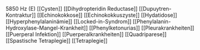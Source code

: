 5850 Hz (E)
[[Cysten]]
[[Dihydropteridin Reductase]]
[[Dupuytren-Kontraktur]]
[[Echinokokkose]]
[[Echinokokkuszyste]]
[[Hydatidose]]
[[Hyperphenylalaninämie]]
[[Locked-in-Syndrom]]
[[Phenylalanin-Hydroxylase-Mangel-Krankheit]]
[[Phenylketonurias]]
[[Pleurakrankheiten]]
[[Puerperal Infektion]]
[[Puerperalkrankheiten]]
[[Quadriparese]]
[[Spastische Tetraplegie]]
[[Tetraplegie]]